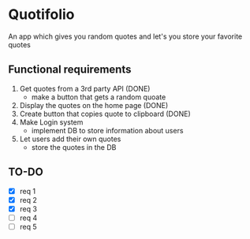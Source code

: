 # Quotifolio

An app which gives you random quotes and let's you store your favorite quotes

## Functional requirements

1. Get quotes from a 3rd party API (DONE)
    - make a button that gets a random quoate
2. Display the quotes on the home page (DONE)
3. Create button that copies quote to clipboard (DONE)
4. Make Login system
    - implement DB to store information about users
5. Let users add their own quotes
    - store the quotes in the DB

## TO-DO

-   [x] req 1
-   [x] req 2
-   [x] req 3
-   [ ] req 4
-   [ ] req 5

